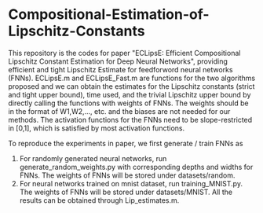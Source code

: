 # Compositional-Estimation-of-Lipschitz-Constants
This repository is the codes for paper "ECLipsE: Efficient Compositional Lipschitz Constant Estimation for Deep Neural Networks", providing efficient and tight Lipschitz Estimate for feedforword neural networks (FNNs). ECLipsE.m and ECLipsE_Fast.m are functions for the two algorithms proposed and we can obtain the estimates for the Lipschitz constants (strict and tight upper bound), time used, and the trivial Lipschitz upper bound by directly calling the functions with weights of FNNs. The weights should be in the format of W1,W2,..., etc. and the biases are not needed for our methods. The activation functions for the FNNs need to be slope-restricted in [0,1], which is satisfied by most activation functions.

To reproduce the experiments in paper, we first generate / train FNNs as
1. For randomly generated neural networks, run generate_random_weights.py with corresponding depths and widths for FNNs. The weights of FNNs will be stored under datasets/random.
2. For neural networks trained on mnist dataset, run training_MNIST.py. The weights of FNNs will be stored under datasets/MNIST.
All the results can be obtained through Lip_estimates.m.
